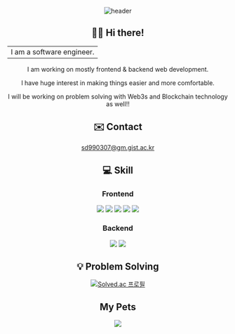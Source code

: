 <div align=center>

![header](https://capsule-render.vercel.app/api?type=waving&color=gradient&customColorList=0&height=300&section=header&text=Derrick%20Song&fontSize=90&animation=fadeIn&fontAlignY=40&section=footer&desc=software%20engineer)


## 👋🏽 Hi there! 
<table><tr><td>I am a software engineer.</td></tr></table>
<p> I am working on mostly frontend & backend web development. </p>
<p> I have huge interest in making things easier and more comfortable. </p>
<p> I will be working on problem solving with Web3s and Blockchain technology as well!! </p>



##  ✉️ Contact

sd990307@gm.gist.ac.kr

## 💻 Skill 

### Frontend
<img src="https://img.shields.io/badge/next.js-000000?style=for-the-badge&logo=nextdotjs&logoColor=white"/>
<img src="https://img.shields.io/badge/React-20232A?style=for-the-badge&logo=react&logoColor=61DAFB" />
<img src="https://img.shields.io/badge/Tailwind_CSS-38B2AC?style=for-the-badge&logo=tailwind-css&logoColor=white" />

<img src="https://img.shields.io/badge/TypeScript-007ACC?style=for-the-badge&logo=typescript&logoColor=white" />
<img src="https://img.shields.io/badge/Material%20UI-007FFF?style=for-the-badge&logo=mui&logoColor=white" />

### Backend
<img src="https://img.shields.io/badge/FastAPI-005571?style=for-the-badge&logo=fastapi" />
<img src="https://img.shields.io/badge/Python-14354C?style=for-the-badge&logo=python&logoColor=white" />


## 💡 Problem Solving
[![Solved.ac
프로필](http://mazassumnida.wtf/api/v2/generate_badge?boj=sd990307)](https://solved.ac/sd990307)

## My Pets
<a href="https://github.com/devxb/gitanimals">
  <img src="https://render.gitanimals.org/farms/SongDerrick"/>
</a>



</div>
